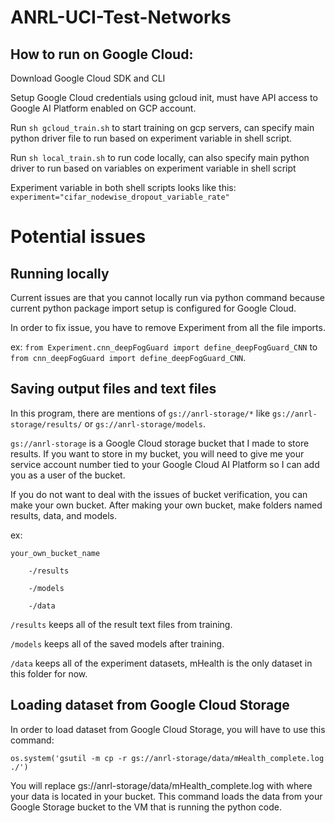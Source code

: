 
# ANRL-UCI-Test-Networks

  

## How to run on Google Cloud:

Download Google Cloud SDK and CLI

Setup Google Cloud credentials using gcloud init, must have API access to Google AI Platform enabled on GCP account.

Run `sh gcloud_train.sh` to start training on gcp servers, can specify main python driver file to run based on experiment variable in shell script.

Run `sh local_train.sh` to run code locally, can also specify main python driver to run based on variables on experiment variable in shell script

Experiment variable in both shell scripts looks like this: `experiment="cifar_nodewise_dropout_variable_rate"`

  

# Potential issues

  

## Running locally

Current issues are that you cannot locally run via python command because current python package import setup is configured for Google Cloud.

In order to fix issue, you have to remove Experiment from all the file imports.

ex: 
`from Experiment.cnn_deepFogGuard import define_deepFogGuard_CNN` to `from cnn_deepFogGuard import define_deepFogGuard_CNN`.

  

## Saving output files and text files

In this program, there are mentions of `gs://anrl-storage/*` like `gs://anrl-storage/results/` or `gs://anrl-storage/models`.

`gs://anrl-storage` is a Google Cloud storage bucket that I made to store results. If you want to store in my bucket, you will need to give me your service account number tied to your Google Cloud AI Platform so I can add you as a user of the bucket.

If you do not want to deal with the issues of bucket verification, you can make your own bucket. After making your own bucket, make folders named results, data, and models.

ex:

	your_own_bucket_name

		-/results

		-/models

		-/data

  

`/results` keeps all of the result text files from training.

`/models` keeps all of the saved models after training.

`/data` keeps all of the experiment datasets, mHealth is the only dataset in this folder for now.

  

## Loading dataset from Google Cloud Storage

In order to load dataset from Google Cloud Storage, you will have to use this command:

`os.system('gsutil -m cp -r gs://anrl-storage/data/mHealth_complete.log ./')`

You will replace gs://anrl-storage/data/mHealth_complete.log with where your data is located in your bucket.
This command loads the data from your Google Storage bucket to the VM that is running the python code. 